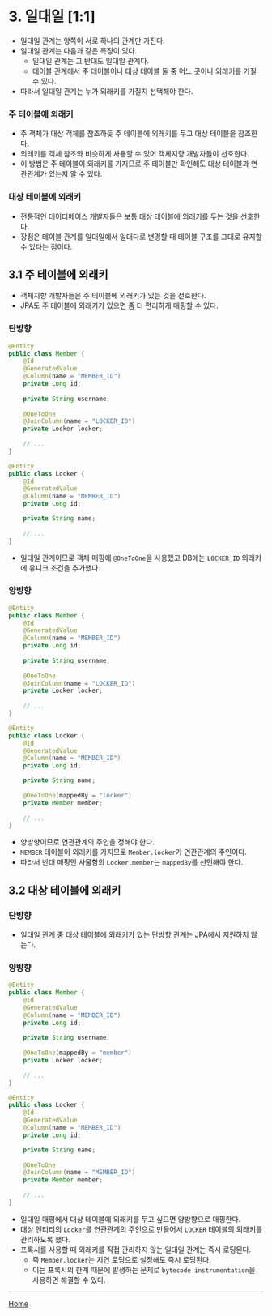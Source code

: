# 3. 일대일 [1:1]

- 일대일 관계는 양쪽이 서로 하나의 관계만 가진다.
- 일대일 관계는 다음과 같은 특징이 있다.
    - 일대일 관계는 그 반대도 일대일 관계다.
    - 테이블 관계에서 주 테이블이나 대상 테이블 둘 중 어느 곳이나 외래키를 가질 수 있다.
- 따라서 일대일 관계는 누가 외래키를 가질지 선택해야 한다.

### 주 테이블에 외래키

- 주 객체가 대상 객체를 참조하듯 주 테이블에 외래키를 두고 대상 테이블을 참조한다.
- 외래키를 객체 참조와 비슷하게 사용할 수 있어 객체지향 개발자들이 선호한다.
- 이 방법은 주 테이블이 외래키를 가지므로 주 테이블만 확인해도 대상 테이블과 연관관계가 있는지 알 수 있다.

### 대상 테이블에 외래키

- 전통적인 데이터베이스 개발자들은 보통 대상 테이블에 외래키를 두는 것을 선호한다.
- 장점은 테이블 관계를 일대일에서 일대다로 변경할 때 테이블 구조를 그대로 유지할 수 있다는 점이다.


## 3.1 주 테이블에 외래키

- 객체지향 개발자들은 주 테이블에 외래키가 있는 것을 선호한다.
- JPA도 주 테이블에 외래키가 있으면 좀 더 편리하게 매핑할 수 있다.

### 단방향

```java
@Entity
public class Member {
    @Id
    @GeneratedValue
    @Column(name = "MEMBER_ID")
    private Long id;
    
    private String username;
    
    @OneToOne
    @JoinColumn(name = "LOCKER_ID")
    private Locker locker;
    
    // ...
}

@Entity
public class Locker {
    @Id
    @GeneratedValue
    @Column(name = "MEMBER_ID")
    private Long id;

    private String name;
    
    // ...
}
```

- 일대일 관계이므로 객체 매핑에 `@OneToOne`을 사용했고 DB에는 `LOCKER_ID` 외래키에 유니크 조건을 추가했다.


### 양방향

```java
@Entity
public class Member {
    @Id
    @GeneratedValue
    @Column(name = "MEMBER_ID")
    private Long id;
    
    private String username;
    
    @OneToOne
    @JoinColumn(name = "LOCKER_ID")
    private Locker locker;
    
    // ...
}

@Entity
public class Locker {
    @Id
    @GeneratedValue
    @Column(name = "MEMBER_ID")
    private Long id;

    private String name;
    
    @OneToOne(mappedBy = "locker")
    private Member member;
    
    // ...
}
```

- 양방향이므로 연관관계의 주인을 정해야 한다.
- `MEMBER` 테이블이 외래키를 가지므로 `Member.locker`가 연관관계의 주인이다.
- 따라서 반대 매핑인 사물함의 `Locker.member`는 `mappedBy`를 선언해야 한다.


## 3.2 대상 테이블에 외래키

### 단방향

- 일대일 관계 중 대상 테이블에 외래키가 있는 단방향 관계는 JPA에서 지원하지 않는다.

### 양방향

```java
@Entity
public class Member {
    @Id
    @GeneratedValue
    @Column(name = "MEMBER_ID")
    private Long id;
    
    private String username;
    
    @OneToOne(mappedBy = "member")
    private Locker locker;
    
    // ...
}

@Entity
public class Locker {
    @Id
    @GeneratedValue
    @Column(name = "MEMBER_ID")
    private Long id;

    private String name;
    
    @OneToOne
    @JoinColumn(name = "MEMBER_ID")
    private Member member;
    
    // ...
}
```

- 일대일 매핑에서 대상 테이블에 외래키를 두고 싶으면 양방향으로 매핑한다.
- 대상 엔티티의 `Locker`를 연관관계의 주인으로 만들어서 `LOCKER` 테이블의 외래키를 관리하도록 했다.
- 프록시를 사용할 때 외래키를 직접 관리하지 않는 일대일 관계는 즉시 로딩된다.
    - 즉 `Member.locker`는 지연 로딩으로 설정해도 즉시 로딩된다.
    - 이는 프록시의 한계 때문에 발생하는 문제로 `bytecode instrumentation`을 사용하면 해결할 수 있다.

-----
[Home](./index.md)
